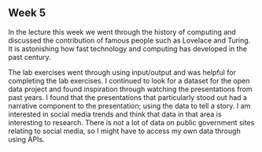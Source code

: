 ## Week 5

In the lecture this week we went through the history of computing and discussed the contribution of famous people such as Lovelace and Turing. It is astonishing how fast technology and computing has developed in the past century.

The lab exercises went through using input/output and was helpful for completing the lab exercises. I continued to look for a dataset for the open data project and found inspiration through watching the presentations from past years. I found that the presentations that particularly stood out had a narrative component to the presentation; using the data to tell a story. I am interested in social media trends and think that data in that area is interesting to research. There is not a lot of data on public government sites relating to social media, so I might have to access my own data through using APIs.
